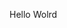 Hello Wolrd


















































































































































































































































































































































































































































































































































































































































































